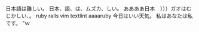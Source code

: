 日本語は難しい。
日本、語、は、ムズカ、しい。
ああああ日本　）））ガオはむじかしい、。
ruby rails vim textlint aaaaruby
今日はいい天気。
私はあなたは私です。
”ｗ

